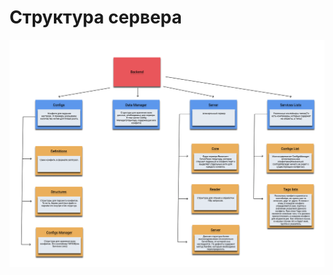 # Структура сервера

![Структура сайта для разработчика](https://github.com/nuttert/Server-back/blob/develop/ReadMe/Structure1_.png)
